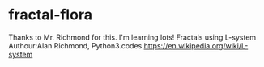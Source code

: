 # fractal-flora
 Thanks to Mr. Richmond for this.  I'm learning lots!
  Fractals using L-system
  Authour:Alan Richmond, Python3.codes
  https://en.wikipedia.org/wiki/L-system
